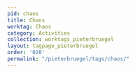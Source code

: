 ```yaml
---
pid: chaos
title: Chaos
worktag: Chaos
category: Activities
collection: worktags_pieterbruegel
layout: tagpage_pieterbruegel
order: '028'
permalink: "/pieterbruegel/tags/chaos/"
---
```

